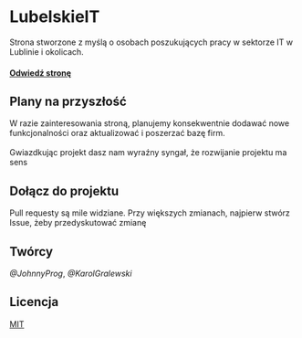 # LubelskieIT 
Strona stworzone z myślą o osobach poszukujących pracy w sektorze IT w Lublinie i okolicach. </br>
#### [**Odwiedź stronę**](https://it-db.github.io/lubelskie-it/)

## Plany na przyszłość
W razie zainteresowania stroną, planujemy konsekwentnie dodawać nowe funkcjonalności oraz aktualizować i poszerzać bazę firm. <br/> <br/>
Gwiazdkując projekt dasz nam wyraźny syngał, że rozwijanie projektu ma sens

## Dołącz do projektu
Pull requesty są mile widziane. 
Przy większych zmianach, najpierw stwórz Issue, żeby przedyskutować zmianę

## Twórcy
*@JohnnyProg*,
*@KarolGralewski*

## Licencja
[MIT](https://choosealicense.com/licenses/mit/)
